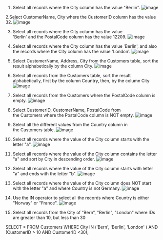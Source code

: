 1. Select all records where the City column has the value "Berlin".
![image](https://github.com/KaraliovaQA/SQLqueries/assets/100686591/724cf996-c266-4e5e-a143-0c847f4b781a)

2.Select CustomerName, City where the CustomerID column has the value 32.
![image](https://github.com/KaraliovaQA/SQLqueries/assets/100686591/372c3b11-ca34-43ee-93a5-ea3733b145fd)

3. Select all records where the City column has the value 'Berlin' and the PostalCode column has the value 12209.
![image](https://github.com/KaraliovaQA/SQLqueries/assets/100686591/7eb1a87a-8345-4289-945b-2fd44d64b266)  

4. Select all records where the City column has the value 'Berlin', and also the records where the City column has the value 'London'.
![image](https://github.com/KaraliovaQA/SQLqueries/assets/100686591/ebb0fee1-16cd-4b7c-852e-cae2b88354ab)  

5. Select CustomerName, Address, City from the Customers table, sort the result alphabetically by the column City.
![image](https://github.com/KaraliovaQA/SQLqueries/assets/100686591/93a4b110-d291-4255-9060-3f7c0ab43f72)

6. Select all records from the Customers table, sort the result alphabetically, first by the column Country, then, by the column City
![image](https://github.com/KaraliovaQA/SQLqueries/assets/100686591/6820f152-f5dc-4af0-beb9-36a442de6446)

7. Select all records from the Customers where the PostalCode column is empty.
![image](https://github.com/KaraliovaQA/SQLqueries/assets/100686591/7276d2b6-75bc-4856-b946-3e931efd9629)

8. Select CustomerID, CustomerName, PostalCode from the Customers where the PostalCode column is NOT empty.
![image](https://github.com/KaraliovaQA/SQLqueries/assets/100686591/8dadd295-c302-47f4-af26-7ee2f6de3fd8)

9. Select all the different values from the Country column in the Customers table.
![image](https://github.com/KaraliovaQA/SQLqueries/assets/100686591/48b23807-b84d-4621-a796-2192d835c1e8)

10. Select all records where the value of the City column starts with the letter "a".
![image](https://github.com/KaraliovaQA/SQLqueries/assets/100686591/9a76ac13-5340-4620-bf81-d2a768595a83)

11. Select all records where the value of the City column contains the letter "a" and sort by City in descending order.
![image](https://github.com/KaraliovaQA/SQLqueries/assets/100686591/0eb5ea33-1ae2-4301-a6e4-35b29174db36)

12. Select all records where the value of the City column starts with letter "a" and ends with the letter "b".
![image](https://github.com/KaraliovaQA/SQLqueries/assets/100686591/2244efe1-89e1-49ee-8469-4cfbb58e87f5)

13. Select all records where the value of the City column does NOT start with the letter "a" and where Country is not Germany.
![image](https://github.com/KaraliovaQA/SQLqueries/assets/100686591/da911c6d-778b-470f-a455-934982081fad)

14. Use the IN operator to select all the records where Country is either "Norway" or "France".
![image](https://github.com/KaraliovaQA/SQLqueries/assets/100686591/ac526f4b-ff48-4f9e-acf9-7ec173e9a5e9)

15. Select all records from the City of “Bern”, "Berlin", "London" where IDs are greater than 10, but less than 30

SELECT * 
FROM Customers
WHERE City IN ('Bern', 'Berlin', 'London' )
AND (CustomerID > 10 AND CustomerID <30);
